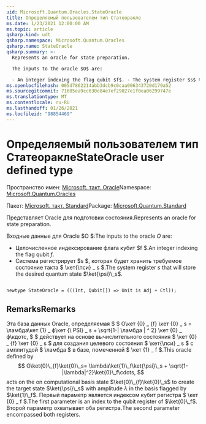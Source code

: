 ```yaml
---
uid: Microsoft.Quantum.Oracles.StateOracle
title: Определяемый пользователем тип Статеоракле
ms.date: 1/23/2021 12:00:00 AM
ms.topic: article
qsharp.kind: udt
qsharp.namespace: Microsoft.Quantum.Oracles
qsharp.name: StateOracle
qsharp.summary: >-
  Represents an oracle for state preparation.

  The inputs to the oracle $O$ are:

  - An integer indexing the flag qubit $f$. - The system register $s$ that will store the desired quantum state $\ket{\psi}\_s$.
ms.openlocfilehash: 005d7862214abb3dcb9c0caa006343720d179a52
ms.sourcegitcommit: 71605ea9cc630e84e7ef29027e1f0ea06299747e
ms.translationtype: MT
ms.contentlocale: ru-RU
ms.lasthandoff: 01/26/2021
ms.locfileid: "98854469"
---
```

# <a name="stateoracle-user-defined-type"></a><span data-ttu-id="9ff71-102">Определяемый пользователем тип Статеоракле</span><span class="sxs-lookup"><span data-stu-id="9ff71-102">StateOracle user defined type</span></span>

<span data-ttu-id="9ff71-103">Пространство имен: [Microsoft. такт. Oracle](xref:Microsoft.Quantum.Oracles)</span><span class="sxs-lookup"><span data-stu-id="9ff71-103">Namespace: [Microsoft.Quantum.Oracles](xref:Microsoft.Quantum.Oracles)</span></span>

<span data-ttu-id="9ff71-104">Пакет: [Microsoft. такт. Standard](https://nuget.org/packages/Microsoft.Quantum.Standard)</span><span class="sxs-lookup"><span data-stu-id="9ff71-104">Package: [Microsoft.Quantum.Standard](https://nuget.org/packages/Microsoft.Quantum.Standard)</span></span>


<span data-ttu-id="9ff71-105">Представляет Oracle для подготовки состояния.</span><span class="sxs-lookup"><span data-stu-id="9ff71-105">Represents an oracle for state preparation.</span></span>

<span data-ttu-id="9ff71-106">Входные данные для Oracle $O $:</span><span class="sxs-lookup"><span data-stu-id="9ff71-106">The inputs to the oracle $O$ are:</span></span>

- <span data-ttu-id="9ff71-107">Целочисленное индексирование флага кубит $f $.</span><span class="sxs-lookup"><span data-stu-id="9ff71-107">An integer indexing the flag qubit $f$.</span></span>
- <span data-ttu-id="9ff71-108">Система регистрирует $s $, которая будет хранить требуемое состояние такта $ \кет{\пси} \_ s $.</span><span class="sxs-lookup"><span data-stu-id="9ff71-108">The system register $s$ that will store the desired quantum state $\ket{\psi}\_s$.</span></span>

```qsharp

newtype StateOracle = (((Int, Qubit[]) => Unit is Adj + Ctl));
```



## <a name="remarks"></a><span data-ttu-id="9ff71-109">Remarks</span><span class="sxs-lookup"><span data-stu-id="9ff71-109">Remarks</span></span>

<span data-ttu-id="9ff71-110">Эта база данных Oracle, определяемая $ $ О\кет {0} \_ {f} \кет {0} \_ s = \ламбда\кет {1} \_ ф\кет {\ PSI} \_ s + \sqrt{1-| \ламбда | ^ 2} \кет {0} \_ ф\кдотс, $ $ действует на основе вычислительного состояния $ \кет {0} \_ {f} \кет {0} \_ s $ для создания целевого состояния $ \кет{\пси} \_ s $ с амплитудой $ \ламбда $ в базе, помеченной $ \кет {1} \_ f $.</span><span class="sxs-lookup"><span data-stu-id="9ff71-110">This oracle defined by $$ O\ket{0}\_{f}\ket{0}\_s= \lambda\ket{1}\_f\ket{\psi}\_s + \sqrt{1-|\lambda|^2}\ket{0}\_f\cdots, $$ acts on the on computational basis state $\ket{0}\_{f}\ket{0}\_s$ to create the target state $\ket{\psi}\_s$ with amplitude $\lambda$ in the basis flagged by $\ket{1}\_f$.</span></span>
<span data-ttu-id="9ff71-111">Первый параметр является индексом кубит регистра $ \кет {0} \_ f $.</span><span class="sxs-lookup"><span data-stu-id="9ff71-111">The first parameter is an index to the qubit register of $\ket{0}\_f$.</span></span> <span data-ttu-id="9ff71-112">Второй параметр охватывает оба регистра.</span><span class="sxs-lookup"><span data-stu-id="9ff71-112">The second parameter encompassed both registers.</span></span>